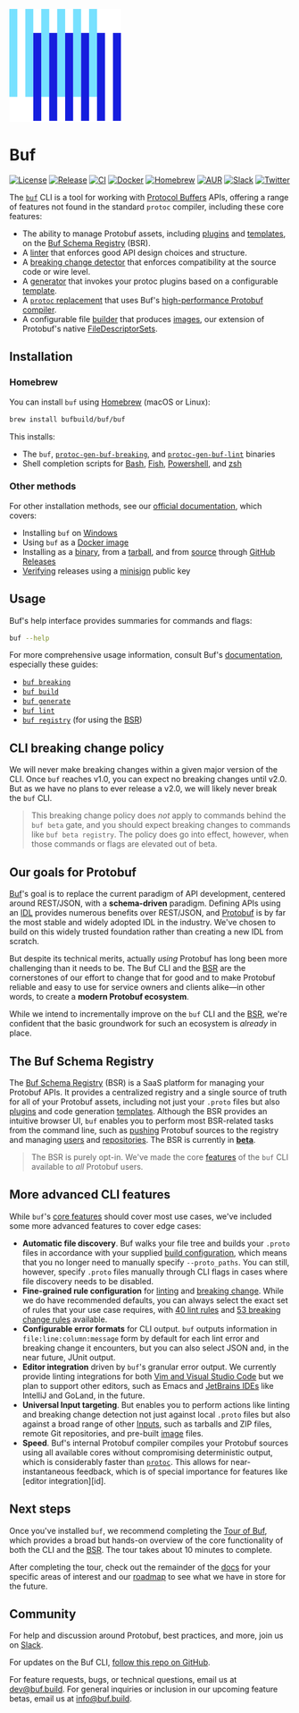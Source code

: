 ![The Buf logo](./.github/buf-logo.svg)

# Buf

[![License](https://img.shields.io/github/license/bufbuild/buf?color=blue)][badges.license]
[![Release](https://img.shields.io/github/v/release/bufbuild/buf?include_prereleases)][badges.release]
[![CI](https://github.com/bufbuild/buf/workflows/ci/badge.svg)][badges.ci]
[![Docker](https://img.shields.io/docker/pulls/bufbuild/buf)][badges.docker]
[![Homebrew](https://img.shields.io/badge/homebrew-v1.2.1-blue)][badges.homebrew]
[![AUR](https://img.shields.io/aur/version/buf)][badges.aur]
[![Slack](https://img.shields.io/badge/slack-buf-%23e01563)][badges.slack]
[![Twitter](https://img.shields.io/twitter/follow/bufbuild?style=social)][badges.twitter]

The [`buf`][buf] CLI is a tool for working with [Protocol Buffers][protobuf] APIs, offering a range of features not found in the standard `protoc` compiler, including these core features:

<a id="features"></a>

- The ability to manage Protobuf assets, including [plugins] and [templates], on the [Buf Schema Registry][bsr] (BSR).
- A [linter][lint.usage] that enforces good API design choices and structure.
- A [breaking change detector][breaking_usage] that enforces compatibility at the source code or wire level.
- A [generator][generate_usage] that invokes your protoc plugins based on a configurable [template][templates].
- A [`protoc` replacement][protoc] that uses Buf's [high-performance Protobuf compiler][compiler].
- A configurable file [builder][build_usage] that produces [images], our extension of Protobuf's native [FileDescriptorSets][filedescriptorset].

## Installation

### Homebrew

You can install `buf` using [Homebrew][brew] (macOS or Linux):

```sh
brew install bufbuild/buf/buf
```

This installs:

* The `buf`, [`protoc-gen-buf-breaking`][breaking], and [`protoc-gen-buf-lint`][lint] binaries
* Shell completion scripts for [Bash], [Fish], [Powershell], and [zsh]

### Other methods

For other installation methods, see our [official documentation][install], which covers:

* Installing `buf` on [Windows]
* Using `buf` as a [Docker image][docker]
* Installing as a [binary], from a [tarball], and from [source] through [GitHub Releases][releases]
* [Verifying] releases using a [minisign] public key

## Usage

Buf's help interface provides summaries for commands and flags:

```sh
buf --help
```

For more comprehensive usage information, consult Buf's [documentation][docs], especially these guides:

* [`buf breaking`][breaking_usage]
* [`buf build`][build_usage]
* [`buf generate`][generate_usage]
* [`buf lint`][lint.usage]
* [`buf registry`][bsr_usage] (for using the [BSR])

## CLI breaking change policy

We will never make breaking changes within a given major version of the CLI. Once `buf` reaches v1.0, you can expect no breaking changes until v2.0. But as we have no plans to ever release a v2.0, we will likely never break the `buf` CLI.

> This breaking change policy does _not_ apply to commands behind the `buf beta` gate, and you should expect breaking changes to commands like `buf beta registry`. The policy does go into effect, however, when those commands or flags are elevated out of beta.

## Our goals for Protobuf

[Buf]'s goal is to replace the current paradigm of API development, centered around REST/JSON, with a **schema-driven** paradigm. Defining APIs using an [IDL] provides numerous benefits over REST/JSON, and [Protobuf] is by far the most stable and widely adopted IDL in the industry. We've chosen to build on this widely trusted foundation rather than creating a new IDL from scratch.

But despite its technical merits, actually _using_ Protobuf has long been more challenging than it needs to be. The Buf CLI and the [BSR](#the-buf-schema-registry) are the cornerstones of our effort to change that for good and to make Protobuf reliable and easy to use for service owners and clients alike—in other words, to create a **modern Protobuf ecosystem**.

While we intend to incrementally improve on the `buf` CLI and the [BSR](#the-buf-schema-registry), we're confident that the basic groundwork for such an ecosystem is _already_ in place.

## The Buf Schema Registry

The [Buf Schema Registry][bsr] (BSR) is a SaaS platform for managing your Protobuf APIs. It provides a centralized registry and a single source of truth for all of your Protobuf assets, including not just your `.proto` files but also [plugins] and code generation [templates]. Although the BSR provides an intuitive browser UI, `buf` enables you to perform most BSR-related tasks from the command line, such as [pushing] Protobuf sources to the registry and managing [users] and [repositories]. The BSR is currently in [**beta**][bsr_post].

> The BSR is purely opt-in. We've made the core [features] of the `buf` CLI available to _all_ Protobuf users.

## More advanced CLI features

While `buf`'s [core features][features] should cover most use cases, we've included some more advanced features to cover edge cases:

* **Automatic file discovery**. Buf walks your file tree and builds your `.proto` files in accordance with your supplied [build configuration][config.build], which means that you no longer need to manually specify `--proto_paths`. You can still, however, specify `.proto` files manually through CLI flags in cases where file discovery needs to be disabled.
* **Fine-grained rule configuration** for [linting][lint.rules] and [breaking change][breaking.rules]. While we do have recommended defaults, you can always select the exact set of rules that your use case requires, with [40 lint rules][lint.rules] and [53 breaking change rules][breaking.rules] available.
* **Configurable error formats** for CLI output. `buf` outputs information in `file:line:column:message` form by default for each lint error and breaking change it encounters, but you can also select JSON and, in the near future, JUnit output.
* **Editor integration** driven by `buf`'s granular error output. We currently provide linting integrations for both [Vim and Visual Studio Code][ide] but we plan to support other editors, such as Emacs and [JetBrains IDEs][jetbrains] like IntelliJ and GoLand, in the future.
* **Universal Input targeting**. But enables you to perform actions like linting and breaking change detection not just against local `.proto` files but also against a broad range of other [Inputs], such as tarballs and ZIP files, remote Git repositories, and pre-built [image][images] files.
* **Speed**. Buf's internal Protobuf compiler compiles your Protobuf sources using all available cores without compromising deterministic output, which is considerably faster than [`protoc`][protoc]. This allows for near-instantaneous feedback, which is of special importance for features like [editor integration][id].

## Next steps


Once you've installed `buf`, we recommend completing the [Tour of Buf][tour], which provides a broad but hands-on overview of the core functionality of both the CLI and the [BSR]. The tour takes about 10 minutes to complete.

After completing the tour, check out the remainder of the [docs] for your specific areas of interest and our [roadmap] to see what we have in store for the future.

## Community

For help and discussion around Protobuf, best practices, and more, join us on [Slack][badges.slack].

For updates on the Buf CLI, [follow this repo on GitHub][repo].

For feature requests, bugs, or technical questions, email us at [dev@buf.build][email.dev]. For general inquiries or inclusion in our upcoming feature betas, email us at [info@buf.build][email.info].

[badges.aur]: https://aur.archlinux.org/packages/buf
[badges.ci]: https://github.com/bufbuild/buf/actions?workflow=ci
[badges.docker]: https://hub.docker.com/r/bufbuild/buf
[badges.homebrew]: https://github.com/bufbuild/homebrew-buf
[badges.license]: https://github.com/bufbuild/buf/blob/main/LICENSE
[badges.release]: https://github.com/bufbuild/buf/releases
[badges.slack]: https://join.slack.com/t/bufbuild/shared_invite/zt-f5k547ki-VDs_iC4TblNCu7ubhRD17w
[badges.twitter]: https://twitter.com/intent/follow?screen_name=bufbuild
[bash]: https://www.gnu.org/software/bash
[binary]: https://docs.buf.build/installation#binary
[breaking]: https://docs.buf.build/breaking
[breaking.rules]: https://docs.buf.build/breaking/rules
[breaking_usage]: https://docs.buf.build/breaking/usage
[brew]: https://brew.sh
[bsr]: https://docs.buf.build/bsr
[bsr_post]: https://buf.build/blog/announcing-bsr
[bsr_usage]: https://docs.buf.build/bsr/usage
[buf]: https://buf.build
[build_usage]: https://docs.buf.build/build/usage
[compiler]: https://docs.buf.build/build/internal-compiler
[config.build]: https://docs.buf.build/build/usage/#configuration
[contact]: https://docs.buf.build/contact
[docker]: https://docs.buf.build/installation#use-the-docker-image
[docs]: https://docs.buf.build
[email.dev]: mailto:dev@buf.build
[email.info]: mailto:info@buf.build
[filedescriptorset]: https://github.com/protocolbuffers/protobuf/blob/044c766fd4777713fef2d1a9a095e4308d770c68/src/google/protobuf/descriptor.proto#L57
[features]: #features
[fish]: https://fishshell.com
[generate_usage]: https://docs.buf.build/generate/usage
[ide]: https://docs.buf.build/editor-integration
[idl]: https://en.wikipedia.org/wiki/Interface_description_language
[images]: https://docs.buf.build/reference/images
[inputs]: https://docs.buf.build/reference/inputs
[install]: https://docs.buf.build/installation
[jetbrains]: https://docs.buf.build/editor-integration#jetbrains-ides
[lint]: https://docs.buf.build/lint
[lint.rules]: https://docs.buf.build/lint/rules
[lint.usage]: https://docs.buf.build/lint/usage
[minisign]: https://github.com/jedisct1/minisign
[plugins]: https://docs.buf.build/bsr/remote-generation/concepts#plugin
[powershell]: https://docs.microsoft.com/en-us/powershell
[protobuf]: https://developers.google.com/protocol-buffers
[protoc]: https://docs.buf.build/generate/high-performance-protoc-replacement
[pushing]: https://docs.buf.build/bsr/usage#push-a-module
[releases]: https://docs.buf.build/installation#github-releases
[repo]: ./
[repositories]: https://docs.buf.build/bsr/overview#module
[roadmap]: https://docs.buf.build/roadmap
[source]: https://docs.buf.build/installation#from-source
[tarball]: https://docs.buf.build/installation#tarball
[templates]: https://docs.buf.build/bsr/remote-generation/concepts#template
[tour]: https://docs.buf.build/tour/introduction
[users]: https://docs.buf.build/bsr/user-management#organization-roles
[verifying]: https://docs.buf.build/installation#verifying-a-release
[windows]: https://docs.buf.build/installation#windows-support
[zsh]: https://zsh.org
